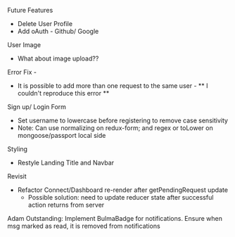 Future Features
- Delete User Profile
- Add oAuth - Github/ Google

User Image
- What about image upload??

Error Fix - 
- It is possible to add more than one request to the same user - ** I couldn't reproduce this error **

Sign up/ Login Form
- Set username to lowercase before registering to remove case sensitivity
- Note: Can use normalizing on redux-form; and regex or toLower on mongoose/passport local side

Styling
- Restyle Landing Title and Navbar

Revisit
- Refactor Connect/Dashboard re-render after getPendingRequest update
  - Possible solution: need to update reducer state after successful action returns from server

Adam Outstanding:
Implement BulmaBadge for notifications.
Ensure when msg marked as read, it is removed from notifications